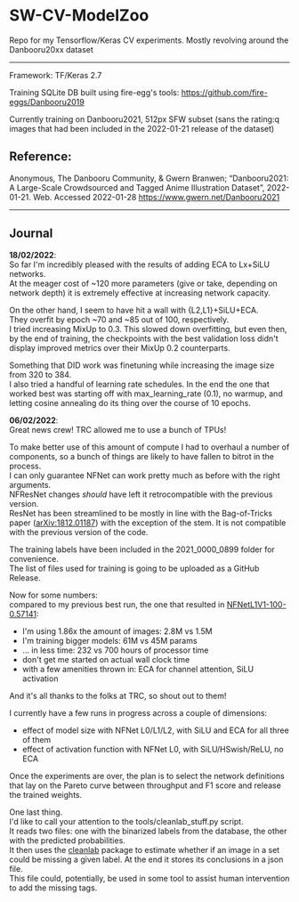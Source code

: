 # SW-CV-ModelZoo
Repo for my Tensorflow/Keras CV experiments. Mostly revolving around the Danbooru20xx dataset

---

Framework: TF/Keras 2.7

Training SQLite DB built using fire-egg's tools: https://github.com/fire-eggs/Danbooru2019

Currently training on Danbooru2021, 512px SFW subset (sans the rating:q images that had been included in the 2022-01-21 release of the dataset)

## Reference:
Anonymous, The Danbooru Community, & Gwern Branwen; “Danbooru2021: A Large-Scale Crowdsourced and Tagged Anime Illustration Dataset”, 2022-01-21. Web. Accessed 2022-01-28 https://www.gwern.net/Danbooru2021

----

## Journal
**18/02/2022**:  
So far I'm incredibly pleased with the results of adding ECA to Lx+SiLU networks.  
At the meager cost of ~120 more parameters (give or take, depending on network depth) it is extremely effective at increasing network capacity.

On the other hand, I seem to have hit a wall with {L2,L1}+SiLU+ECA.  
They overfit by epoch ~70 and ~85 out of 100, respectively.  
I tried increasing MixUp to 0.3. This slowed down overfitting, but even then, by the end of training, the checkpoints with the best validation loss didn't display improved metrics over their MixUp 0.2 counterparts.  

Something that DID work was finetuning while increasing the image size from 320 to 384.  
I also tried a handful of learning rate schedules. In the end the one that worked best was starting off with max_learning_rate (0.1), no warmup, and letting cosine annealing do its thing over the course of 10 epochs.

**06/02/2022**:  
Great news crew! TRC allowed me to use a bunch of TPUs!

To make better use of this amount of compute I had to overhaul a number of components, so a bunch of things are likely to have fallen to bitrot in the process.  
I can only guarantee NFNet can work pretty much as before with the right arguments.  
NFResNet changes *should* have left it retrocompatible with the previous version.  
ResNet has been streamlined to be mostly in line with the Bag-of-Tricks paper ([arXiv:1812.01187](https://arxiv.org/abs/1812.01187)) with the exception of the stem. It is not compatible with the previous version of the code.

The training labels have been included in the 2021_0000_0899 folder for convenience.  
The list of files used for training is going to be uploaded as a GitHub Release.

Now for some numbers:  
compared to my previous best run, the one that resulted in [NFNetL1V1-100-0.57141](https://github.com/SmilingWolf/SW-CV-ModelZoo/releases/tag/NFNetL1V1-100-0.57141):
- I'm using 1.86x the amount of images: 2.8M vs 1.5M
- I'm training bigger models: 61M vs 45M params
- ... in less time: 232 vs 700 hours of processor time
- don't get me started on actual wall clock time
- with a few amenities thrown in: ECA for channel attention, SiLU activation

And it's all thanks to the folks at TRC, so shout out to them!

I currently have a few runs in progress across a couple of dimensions:
- effect of model size with NFNet L0/L1/L2, with SiLU and ECA for all three of them
- effect of activation function with NFNet L0, with SiLU/HSwish/ReLU, no ECA

Once the experiments are over, the plan is to select the network definitions that lay on the Pareto curve between throughput and F1 score and release the trained weights.

One last thing.  
I'd like to call your attention to the tools/cleanlab_stuff.py script.  
It reads two files: one with the binarized labels from the database, the other with the predicted probabilities.  
It then uses the [cleanlab](https://github.com/cleanlab/cleanlab) package to estimate whether if an image in a set could be missing a given label. At the end it stores its conclusions in a json file.  
This file could, potentially, be used in some tool to assist human intervention to add the missing tags.
